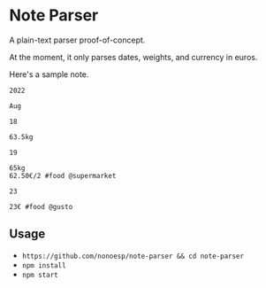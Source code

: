 # Note Parser

A plain-text parser proof-of-concept.

At the moment, it only parses dates, weights, and currency in euros.

Here's a sample note.

```
2022

Aug

18

63.5kg

19

65kg
62.50€/2 #food @supermarket

23

23€ #food @gusto
```

## Usage

- `https://github.com/nonoesp/note-parser && cd note-parser`
- `npm install`
- `npm start`